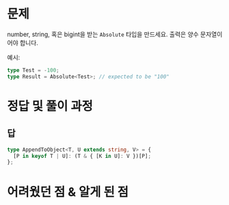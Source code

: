 # 문제

number, string, 혹은 bigint을 받는 `Absolute` 타입을 만드세요.
출력은 양수 문자열이어야 합니다.

예시:

```ts
type Test = -100;
type Result = Absolute<Test>; // expected to be "100"
```

# 정답 및 풀이 과정

## 답

```ts
type AppendToObject<T, U extends string, V> = {
  [P in keyof T | U]: (T & { [K in U]: V })[P];
};
```

# 어려웠던 점 & 알게 된 점
